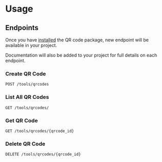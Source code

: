 # Usage

## Endpoints

Once you have [installed](/tools/qrcodes#install) the QR code package, new endpoint will be available in your project.

Documentation will also be added to your project for full details on each endpoint.

### Create QR Code

`POST /tools/qrcodes`

### List All QR Codes

`GET /tools/qrcodes/`

### Get QR Code

`GET /tools/qrcodes/{qrcode_id}`

### Delete QR Code

`DELETE /tools/qrcodes/{qrcode_id}`